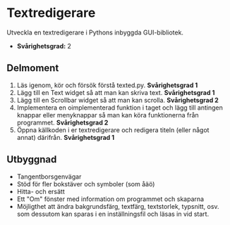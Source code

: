 # Textredigerare

Utveckla en textredigerare i Pythons inbyggda GUI-bibliotek.

- **Svårighetsgrad:** 2

## Delmoment

1. Läs igenom, kör och försök förstå texted.py. **Svårighetsgrad 1**
2. Lägg till en Text widget så att man kan skriva text. **Svårighetsgrad 1**
3. Lägg till en Scrollbar widget så att man kan scrolla. **Svårighetsgrad 2**
4. Implementera en oimplementerad funktion i taget och lägg till antingen knappar eller menyknappar så man kan köra funktionerna från programmet. **Svårighetsgrad 2**
5. Öppna källkoden i er textredigerare och redigera titeln (eller något annat) därifrån. **Svårighetsgrad 1**

## Utbyggnad
* Tangentborsgenvägar
* Stöd för fler bokstäver och symboler (som åäö)
* Hitta- och ersätt
* Ett "Om" fönster med information om programmet och skaparna
* Möjligthet att ändra bakgrundsfärg, textfärg, textstorlek, typsnitt, osv. som dessutom kan sparas i en inställningsfil och läsas in vid start.
